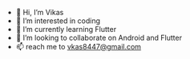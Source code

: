 - 👋 Hi, I’m Vikas
- 👀 I’m interested in coding
- 🌱 I’m currently learning Flutter
- 💞️ I’m looking to collaborate on Android and Flutter
- 📫 reach me to vkas8447@gmail.com

<!---
vkas8447/vkas8447 is a ✨ special ✨ repository because its `README.md` (this file) appears on your GitHub profile.
You can click the Preview link to take a look at your changes.
--->
